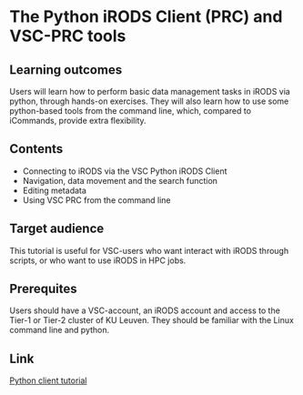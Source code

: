 # The Python iRODS Client (PRC) and VSC-PRC tools

## Learning outcomes
Users will learn how to perform basic data management tasks in iRODS via python, through hands-on exercises. 
They will also learn how to use some python-based tools from the command line, which, compared to iCommands, provide extra flexibility.

## Contents
* Connecting to iRODS via the VSC Python iRODS Client
* Navigation, data movement and the search function
* Editing metadata
* Using VSC PRC from the command line

## Target audience
This tutorial is useful for VSC-users who want interact with iRODS through scripts, or who want to use iRODS in HPC jobs.

## Prerequites
Users should have a VSC-account, an iRODS account and access to the Tier-1 or Tier-2 cluster of KU Leuven.
They should be familiar with the Linux command line and python.

## Link
[Python client tutorial](https://github.com/hpcleuven/iRODS-User-Training/blob/master/03_VSC-PRC_Handson_User-Training.md)
